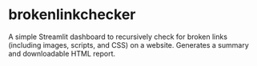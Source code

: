 # brokenlinkchecker
A simple Streamlit dashboard to recursively check for broken links (including images, scripts, and CSS) on a website.   Generates a summary and downloadable HTML report.
